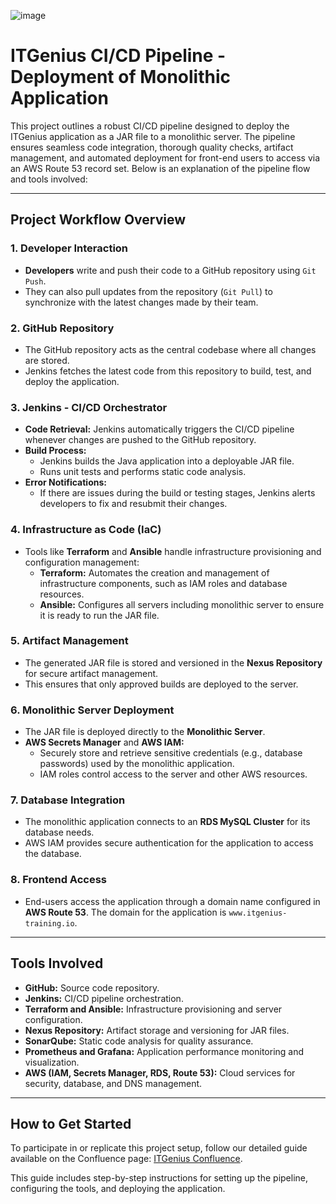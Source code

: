 ![image](https://github.com/user-attachments/assets/a4042ef7-2a52-4b91-a212-1e9b3a8e6063)

# ITGenius CI/CD Pipeline - Deployment of Monolithic Application

This project outlines a robust CI/CD pipeline designed to deploy the ITGenius application as a JAR file to a monolithic server. The pipeline ensures seamless code integration, thorough quality checks, artifact management, and automated deployment for front-end users to access via an AWS Route 53 record set. Below is an explanation of the pipeline flow and tools involved:

---

## **Project Workflow Overview**

### 1. **Developer Interaction**

- **Developers** write and push their code to a GitHub repository using `Git Push`.
- They can also pull updates from the repository (`Git Pull`) to synchronize with the latest changes made by their team.

### 2. **GitHub Repository**

- The GitHub repository acts as the central codebase where all changes are stored.
- Jenkins fetches the latest code from this repository to build, test, and deploy the application.

### 3. **Jenkins - CI/CD Orchestrator**

- **Code Retrieval:** Jenkins automatically triggers the CI/CD pipeline whenever changes are pushed to the GitHub repository.
- **Build Process:**
  - Jenkins builds the Java application into a deployable JAR file.
  - Runs unit tests and performs static code analysis.
- **Error Notifications:**
  - If there are issues during the build or testing stages, Jenkins alerts developers to fix and resubmit their changes.

### 4. **Infrastructure as Code (IaC)**

- Tools like **Terraform** and **Ansible** handle infrastructure provisioning and configuration management:
  - **Terraform:** Automates the creation and management of infrastructure components, such as IAM roles and database resources.
  - **Ansible:** Configures all servers including monolithic server to ensure it is ready to run the JAR file.

### 5. **Artifact Management**

- The generated JAR file is stored and versioned in the **Nexus Repository** for secure artifact management.
- This ensures that only approved builds are deployed to the server.

### 6. **Monolithic Server Deployment**

- The JAR file is deployed directly to the **Monolithic Server**.
- **AWS Secrets Manager** and **AWS IAM:**
  - Securely store and retrieve sensitive credentials (e.g., database passwords) used by the monolithic application.
  - IAM roles control access to the server and other AWS resources.

### 7. **Database Integration**

- The monolithic application connects to an **RDS MySQL Cluster** for its database needs.
- AWS IAM provides secure authentication for the application to access the database.

### 8. **Frontend Access**

- End-users access the application through a domain name configured in **AWS Route 53**. The domain for the application is `www.itgenius-training.io`.

---

## **Tools Involved**

- **GitHub:** Source code repository.
- **Jenkins:** CI/CD pipeline orchestration.
- **Terraform and Ansible:** Infrastructure provisioning and server configuration.
- **Nexus Repository:** Artifact storage and versioning for JAR files.
- **SonarQube:** Static code analysis for quality assurance.
- **Prometheus and Grafana:** Application performance monitoring and visualization.
- **AWS (IAM, Secrets Manager, RDS, Route 53):** Cloud services for security, database, and DNS management.

---

## **How to Get Started**

To participate in or replicate this project setup, follow our detailed guide available on the Confluence page: [ITGenius Confluence](https://itgenius-team-u5ijt9rh.atlassian.net/wiki/spaces/documentat/folder/82378767?atlOrigin=eyJpIjoiNjg5MzZhOWJmNGQ3NDk4MDg3MDk3N2ZkMjg5NDA3ZGYiLCJwIjoiYyJ9).

This guide includes step-by-step instructions for setting up the pipeline, configuring the tools, and deploying the application.
